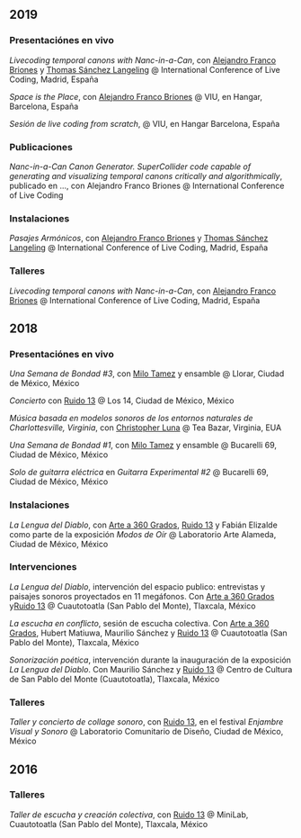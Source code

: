 ## 2019
### Presentaciónes en vivo
_Livecoding temporal canons with Nanc-in-a-Can_, con [Alejandro Franco Briones](http://libtim.com) y [Thomas Sánchez Langeling](http://livecoder.com) @ International Conference of Live Coding, Madrid, España

_Space is the Place_, con [Alejandro Franco Briones](http://libtim.com) @ VIU, en Hangar, Barcelona, España

_Sesión de live coding from scratch_, @ VIU, en Hangar Barcelona, España

### Publicaciones
_Nanc-in-a-Can Canon Generator. SuperCollider code capable of generating and visualizing temporal canons critically and algorithmically_, publicado en ..., con Alejandro Franco Briones @ International Conference of Live Coding

### Instalaciones
_Pasajes Armónicos_, con [Alejandro Franco Briones](http://libtim.com) y [Thomas Sánchez Langeling](http://livecoder.com) @ International Conference of Live Coding, Madrid, España

### Talleres
_Livecoding temporal canons with Nanc-in-a-Can_, con [Alejandro Franco Briones](http://libtim.com) @ International Conference of Live Coding, Madrid, España

## 2018
### Presentaciónes en vivo
_Una Semana de Bondad #3_, con [Milo Tamez](http://www.milotamez.com.mx) y ensamble @ Llorar, Ciudad de México, México

_Concierto_ con [Ruido 13](http:///www.ruido13.blogspot.com) @ Los 14, Ciudad de México, México

_Música basada en modelos sonoros de los entornos naturales de Charlottesville, Virginia_, con [Christopher Luna](http://www.christopherlunamega.com) @ Tea Bazar, Virginia, EUA

_Una Semana de Bondad #1_, con [Milo Tamez](http://www.milotamez.com.mx) y ensamble @ Bucarelli 69, Ciudad de México, México

_Solo de guitarra eléctrica_ en _Guitarra Experimental #2_ @ Bucarelli 69, Ciudad de México, México

### Instalaciones
_La Lengua del Diablo_, con [Arte a 360 Grados](), [Ruido 13](http:///www.ruido13.blogspot.com) y Fabián Elizalde como parte de la exposición _Modos de Oír_ @ Laboratorio Arte Alameda, Ciudad de México, México

### Intervenciones
_La Lengua del Diablo_, intervención del espacio publico: entrevistas y paisajes sonoros proyectados en 11 megáfonos. Con [Arte a 360 Grados]()  y[Ruido 13](http:///www.ruido13.blogspot.com) @ Cuautotoatla (San Pablo del Monte), Tlaxcala, México

_La escucha en conflicto_, sesión de escucha colectiva. Con [Arte a 360 Grados](), Hubert Matiuwa, Maurilio Sánchez y [Ruido 13](http:///www.ruido13.blogspot.com) @ Cuautotoatla (San Pablo del Monte), Tlaxcala, México

_Sonorización poética_, intervención durante la inauguración de la exposición _La Lengua del Diablo_. Con Maurilio Sánchez y [Ruido 13](http:///www.ruido13.blogspot.com) @ Centro de Cultura de San Pablo del Monte (Cuautotoatla), Tlaxcala, México

### Talleres
_Taller y concierto de collage sonoro_, con [Ruido 13](http:///www.ruido13.blogspot.com), en el festival _Enjambre Visual y Sonoro_ @ Laboratorio Comunitario de Diseño, Ciudad de México, México

## 2016

### Talleres
_Taller de escucha y creación colectiva_, con [Ruido 13](http:///www.ruido13.blogspot.com) @ MiniLab, Cuautotoatla (San Pablo del Monte), Tlaxcala, México